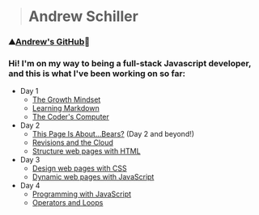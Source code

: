 > # Andrew Schiller

### ⛰️[Andrew's GitHub](https://github.com/schillerandrew)🌲

### Hi! I'm on my way to being a full-stack Javascript developer, and this is what I've been working on so far:

- Day 1
  - [The Growth Mindset](https://schillerandrew.github.io/reading-notes/growth-mindset)
  - [Learning Markdown](https://schillerandrew.github.io/reading-notes/01read-learning-markdown)
  - [The Coder's Computer](https://schillerandrew.github.io/reading-notes/02read-coders-computer)
- Day 2
  - [This Page Is About...Bears?](https://schillerandrew.github.io/04-lab-wireframing/index.html) (Day 2 and beyond!)
  - [Revisions and the Cloud](https://schillerandrew.github.io/reading-notes/03read-revisions-cloud)
  - [Structure web pages with HTML](https://schillerandrew.github.io/reading-notes/04read-structure-pages)
- Day 3
  - [Design web pages with CSS](05read-design-css)
  - [Dynamic web pages with JavaScript](06read-dynamic-javascript)
- Day 4
  - [Programming with JavaScript](07read-programming-js)
  - [Operators and Loops](08read-operators-loops)